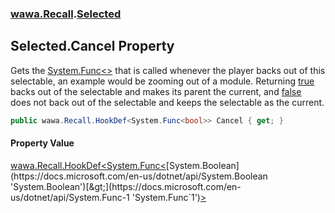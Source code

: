 ### [wawa.Recall](wawa.Recall.md 'wawa.Recall').[Selected](Selected.md 'wawa.Recall.Selected')

## Selected.Cancel Property

Gets the [System.Func&lt;&gt;](https://docs.microsoft.com/en-us/dotnet/api/System.Func-1 'System.Func`1') that is called whenever the player backs out of this  
selectable, an example would be zooming out of a module. Returning [true](https://docs.microsoft.com/en-us/dotnet/csharp/language-reference/builtin-types/bool 'https://docs.microsoft.com/en-us/dotnet/csharp/language-reference/builtin-types/bool')  
backs out of the selectable and makes its parent the current, and [false](https://docs.microsoft.com/en-us/dotnet/csharp/language-reference/builtin-types/bool 'https://docs.microsoft.com/en-us/dotnet/csharp/language-reference/builtin-types/bool')  
does not back out of the selectable and keeps the selectable as the current.

```csharp
public wawa.Recall.HookDef<System.Func<bool>> Cancel { get; }
```

#### Property Value
[wawa.Recall.HookDef&lt;](HookDef{T}.md 'wawa.Recall.HookDef<T>')[System.Func&lt;](https://docs.microsoft.com/en-us/dotnet/api/System.Func-1 'System.Func`1')[System.Boolean](https://docs.microsoft.com/en-us/dotnet/api/System.Boolean 'System.Boolean')[&gt;](https://docs.microsoft.com/en-us/dotnet/api/System.Func-1 'System.Func`1')[&gt;](HookDef{T}.md 'wawa.Recall.HookDef<T>')